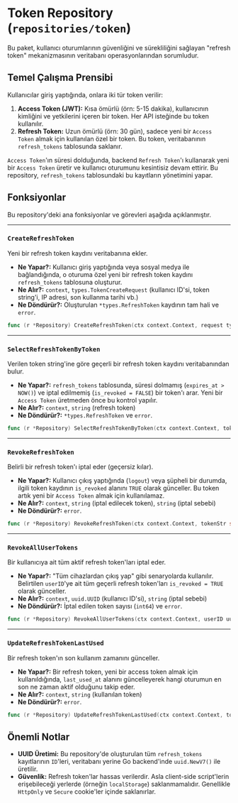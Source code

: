 # Token Repository (`repositories/token`)

Bu paket, kullanıcı oturumlarının güvenliğini ve sürekliliğini sağlayan "refresh token" mekanizmasının veritabanı operasyonlarından sorumludur.

## Temel Çalışma Prensibi

Kullanıcılar giriş yaptığında, onlara iki tür token verilir:

1.  **Access Token (JWT):** Kısa ömürlü (örn: 5-15 dakika), kullanıcının kimliğini ve yetkilerini içeren bir token. Her API isteğinde bu token kullanılır.
2.  **Refresh Token:** Uzun ömürlü (örn: 30 gün), sadece yeni bir `Access Token` almak için kullanılan özel bir token. Bu token, veritabanının `refresh_tokens` tablosunda saklanır.

`Access Token`'ın süresi dolduğunda, backend `Refresh Token`'ı kullanarak yeni bir `Access Token` üretir ve kullanıcı oturumunu kesintisiz devam ettirir. Bu repository, `refresh_tokens` tablosundaki bu kayıtların yönetimini yapar.

## Fonksiyonlar

Bu repository'deki ana fonksiyonlar ve görevleri aşağıda açıklanmıştır.

---

### `CreateRefreshToken`

Yeni bir refresh token kaydını veritabanına ekler.

-   **Ne Yapar?:** Kullanıcı giriş yaptığında veya sosyal medya ile bağlandığında, o oturuma özel yeni bir refresh token kaydını `refresh_tokens` tablosuna oluşturur.
-   **Ne Alır?:** `context`, `types.TokenCreateRequest` (kullanıcı ID'si, token string'i, IP adresi, son kullanma tarihi vb.)
-   **Ne Döndürür?:** Oluşturulan `*types.RefreshToken` kaydının tam hali ve `error`.

```go
func (r *Repository) CreateRefreshToken(ctx context.Context, request types.TokenCreateRequest) (*types.RefreshToken, error)
```

---

### `SelectRefreshTokenByToken`

Verilen token string'ine göre geçerli bir refresh token kaydını veritabanından bulur.

-   **Ne Yapar?:** `refresh_tokens` tablosunda, süresi dolmamış (`expires_at > NOW()`) ve iptal edilmemiş (`is_revoked = FALSE`) bir token'ı arar. Yeni bir `Access Token` üretmeden önce bu kontrol yapılır.
-   **Ne Alır?:** `context`, `string` (refresh token)
-   **Ne Döndürür?:** `*types.RefreshToken` ve `error`.

```go
func (r *Repository) SelectRefreshTokenByToken(ctx context.Context, tokenStr string) (*types.RefreshToken, error)
```

---

### `RevokeRefreshToken`

Belirli bir refresh token'ı iptal eder (geçersiz kılar).

-   **Ne Yapar?:** Kullanıcı çıkış yaptığında (`logout`) veya şüpheli bir durumda, ilgili token kaydının `is_revoked` alanını `TRUE` olarak günceller. Bu token artık yeni bir `Access Token` almak için kullanılamaz.
-   **Ne Alır?:** `context`, `string` (iptal edilecek token), `string` (iptal sebebi)
-   **Ne Döndürür?:** `error`.

```go
func (r *Repository) RevokeRefreshToken(ctx context.Context, tokenStr string, reason string) error
```

---

### `RevokeAllUserTokens`

Bir kullanıcıya ait tüm aktif refresh token'ları iptal eder.

-   **Ne Yapar?:** "Tüm cihazlardan çıkış yap" gibi senaryolarda kullanılır. Belirtilen `userID`'ye ait tüm geçerli refresh token'ları `is_revoked = TRUE` olarak günceller.
-   **Ne Alır?:** `context`, `uuid.UUID` (kullanıcı ID'si), `string` (iptal sebebi)
-   **Ne Döndürür?:** İptal edilen token sayısı (`int64`) ve `error`.

```go
func (r *Repository) RevokeAllUserTokens(ctx context.Context, userID uuid.UUID, reason string) (int64, error)
```

---

### `UpdateRefreshTokenLastUsed`

Bir refresh token'ın son kullanım zamanını günceller.

-   **Ne Yapar?:** Bir refresh token, yeni bir access token almak için kullanıldığında, `last_used_at` alanını güncelleyerek hangi oturumun en son ne zaman aktif olduğunu takip eder.
-   **Ne Alır?:** `context`, `string` (kullanılan token)
-   **Ne Döndürür?:** `error`.

```go
func (r *Repository) UpdateRefreshTokenLastUsed(ctx context.Context, tokenStr string) error
```

## Önemli Notlar

-   **UUID Üretimi:** Bu repository'de oluşturulan tüm `refresh_tokens` kayıtlarının `ID`'leri, veritabanı yerine Go backend'inde `uuid.NewV7()` ile üretilir.
-   **Güvenlik:** Refresh token'lar hassas verilerdir. Asla client-side script'lerin erişebileceği yerlerde (örneğin `localStorage`) saklanmamalıdır. Genellikle `HttpOnly` ve `Secure` cookie'ler içinde saklanırlar.
